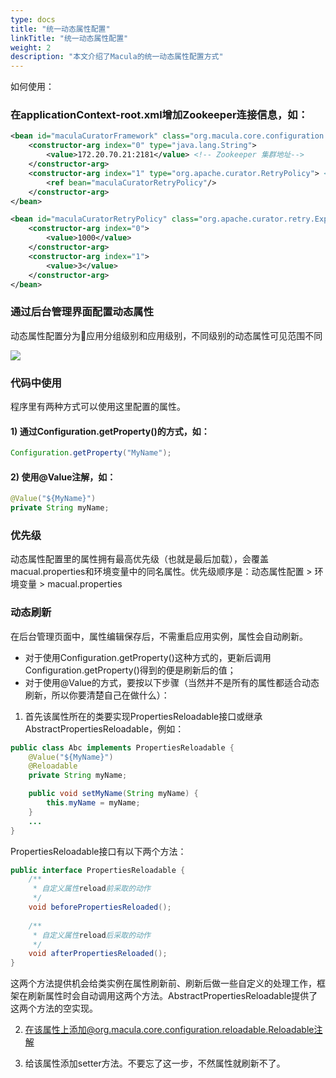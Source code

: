 ```yaml
---
type: docs
title: "统一动态属性配置"
linkTitle: "统一动态属性配置"
weight: 2
description: "本文介绍了Macula的统一动态属性配置方式"
---
```


如何使用：
 
 ### 在applicationContext-root.xml增加Zookeeper连接信息，如：
```xml
<bean id="maculaCuratorFramework" class="org.macula.core.configuration.reloadable.CuratorFrameworkFactoryBean" init-method="start" destroy-method="stop">
    <constructor-arg index="0" type="java.lang.String">
        <value>172.20.70.21:2181</value> <!-- Zookeeper 集群地址-->
    </constructor-arg>
    <constructor-arg index="1" type="org.apache.curator.RetryPolicy"> <!-- 连接重试策略 -->
        <ref bean="maculaCuratorRetryPolicy"/>
    </constructor-arg>
</bean>	

<bean id="maculaCuratorRetryPolicy" class="org.apache.curator.retry.ExponentialBackoffRetry">
    <constructor-arg index="0">
        <value>1000</value>
    </constructor-arg>
    <constructor-arg index="1">
        <value>3</value>
    </constructor-arg>
</bean>
```

### 通过后台管理界面配置动态属性

动态属性配置分为应用分组级别和应用级别，不同级别的动态属性可见范围不同

![](/images/chapter2/dynaconfig01.png)

### 代码中使用

程序里有两种方式可以使用这里配置的属性。
#### 1) 通过Configuration.getProperty()的方式，如：
```java
Configuration.getProperty("MyName");
```

#### 2) 使用@Value注解，如：
```java
@Value("${MyName}")
private String myName;
```

### 优先级

动态属性配置里的属性拥有最高优先级（也就是最后加载），会覆盖macual.properties和环境变量中的同名属性。优先级顺序是：动态属性配置 > 环境变量 > macual.properties

### 动态刷新

在后台管理页面中，属性编辑保存后，不需重启应用实例，属性会自动刷新。
- 对于使用Configuration.getProperty()这种方式的，更新后调用Configuration.getProperty()得到的便是刷新后的值；
- 对于使用@Value的方式，要按以下步骤（当然并不是所有的属性都适合动态刷新，所以你要清楚自己在做什么）：
1. 首先该属性所在的类要实现PropertiesReloadable接口或继承AbstractPropertiesReloadable，例如：
```java
public class Abc implements PropertiesReloadable {
    @Value("${MyName}")
    @Reloadable
    private String myName;

    public void setMyName(String myName) {
        this.myName = myName;
    }
    ...
}
```
PropertiesReloadable接口有以下两个方法：
```java
public interface PropertiesReloadable {
    /**
     * 自定义属性reload前采取的动作
     */
    void beforePropertiesReloaded();
    
    /**
     * 自定义属性reload后采取的动作
     */
    void afterPropertiesReloaded();
}
```
这两个方法提供机会给类实例在属性刷新前、刷新后做一些自定义的处理工作，框架在刷新属性时会自动调用这两个方法。AbstractPropertiesReloadable提供了这两个方法的空实现。

2. 在该属性上添加@org.macula.core.configuration.reloadable.Reloadable注解

3. 给该属性添加setter方法。不要忘了这一步，不然属性就刷新不了。
